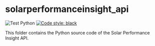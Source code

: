 # solarperformanceinsight_api


![Test Python](https://github.com/SolarPerformanceInsight/solarperformanceinsight-api/workflows/Test%20Python/badge.svg)
[![Code style: black](https://img.shields.io/badge/code%20style-black-000000.svg)](https://github.com/psf/black)

This folder contains the Python source code of the Solar Performance Insight
API.
